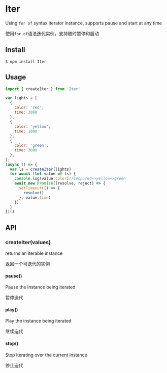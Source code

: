 # Iter
Using `for of` syntax iterator instance, supports pause and start at any time

使用`for of`语法迭代实例，支持随时暂停和启动


## Install
```shell
$ npm install Iter
```

## Usage
```js
import { createIter } from 'Iter'

var lights = [
  {
    color: 'red',
    time: 3000
  },
  {
    color: 'yellow',
    time: 1000
  },
  {
    color: 'green',
    time: 3000
  },
];
(async () => {
  var ls = createIter(lights)
  for await (let value of ls) {
    console.log(value.color)//loop:red=>yellow=>green
    await new Promise((resolve, reject) => {
      setTimeout(() => {
        resolve()
      }, value.time)
    })
  }
})()
```

## API
### createIter(values)
returns an iterable instance

返回一个可迭代的实例

#### pause()
Pause the instance being iterated

暂停迭代

#### play()
Play the instance being iterated

继续迭代

#### stop()
Stop iterating over the current instance

停止迭代


